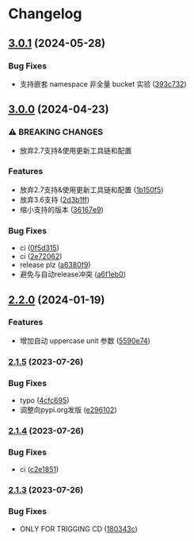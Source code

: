 # Changelog

## [3.0.1](https://github.com/xiachufang/outplan/compare/v3.0.0...v3.0.1) (2024-05-28)


### Bug Fixes

* 支持嵌套 namespace 非全量 bucket 实验 ([393c732](https://github.com/xiachufang/outplan/commit/393c73247c19893e444c134796c553981f8dfabb))

## [3.0.0](https://github.com/xiachufang/outplan/compare/v2.2.0...v3.0.0) (2024-04-23)


### ⚠ BREAKING CHANGES

* 放弃2.7支持&使用更新工具链和配置

### Features

* 放弃2.7支持&使用更新工具链和配置 ([1b150f5](https://github.com/xiachufang/outplan/commit/1b150f5e30eaca6e1d5f45d38a88e624df57fb63))
* 放弃3.6支持 ([2d3b1ff](https://github.com/xiachufang/outplan/commit/2d3b1ff2cc45dda5d1b2d3d61d47e7a02b44df78))
* 缩小支持的版本 ([36167e9](https://github.com/xiachufang/outplan/commit/36167e9f2aee3ef1337fb5d2200d2361086b61d8))


### Bug Fixes

* ci ([0f5d315](https://github.com/xiachufang/outplan/commit/0f5d315e187a33c2021f249d19ba5e20bdf2108a))
* ci ([2e72062](https://github.com/xiachufang/outplan/commit/2e7206201d2e640746547699a9d24ab36dde3f77))
* release plz ([a6380f9](https://github.com/xiachufang/outplan/commit/a6380f9950d6bb7d78a0e8c72f1efbfcb894857a))
* 避免与自动release冲突 ([a6f1eb0](https://github.com/xiachufang/outplan/commit/a6f1eb076d0261ea63274c14860991b9378e0e87))

## [2.2.0](https://www.github.com/xiachufang/outplan/compare/v2.1.5...v2.2.0) (2024-01-19)


### Features

* 增加自动 uppercase unit 参数 ([5590e74](https://www.github.com/xiachufang/outplan/commit/5590e74fe5144547f64be754d314a3593f573ae6))

### [2.1.5](https://www.github.com/xiachufang/outplan/compare/v2.1.4...v2.1.5) (2023-07-26)


### Bug Fixes

* typo ([4cfc695](https://www.github.com/xiachufang/outplan/commit/4cfc695fbb71703783fd2bf8202b8fdefbe75a5b))
* 调整向pypi.org发版 ([e296102](https://www.github.com/xiachufang/outplan/commit/e296102f3a8b12064cc46a70293828dfa81a00c0))

### [2.1.4](https://www.github.com/xiachufang/outplan/compare/v2.1.3...v2.1.4) (2023-07-26)


### Bug Fixes

* ci ([c2e1851](https://www.github.com/xiachufang/outplan/commit/c2e18518109e978d7cbf96f2b6fb22524b1a746c))

### [2.1.3](https://www.github.com/xiachufang/outplan/compare/v2.1.2...v2.1.3) (2023-07-26)


### Bug Fixes

* ONLY FOR TRIGGING CD ([180343c](https://www.github.com/xiachufang/outplan/commit/180343c820e684b53f82ce48075821be69c85598))
